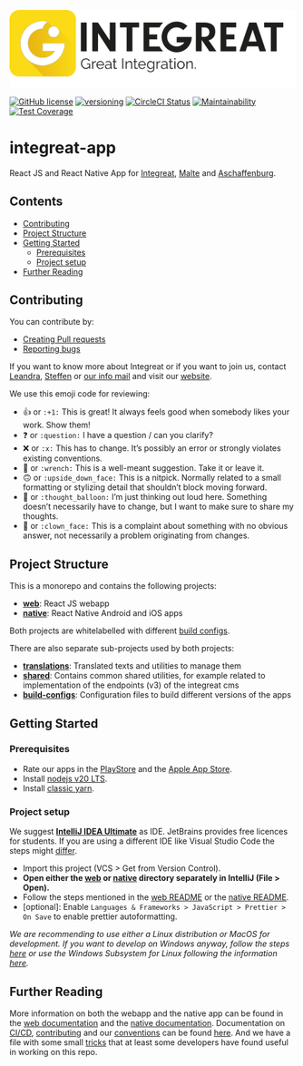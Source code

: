 ![Integreat](build-configs/integreat/assets/app-logo.svg)

[![GitHub license](https://img.shields.io/badge/license-MIT-blue.svg)](https://github.com/facebook/react/blob/master/LICENSE)
[![versioning](https://img.shields.io/badge/calver-YYYY.MM.PATCH-22bfda.svg)](version.json)
[![CircleCI Status](https://circleci.com/gh/digitalfabrik/integreat-app.svg?style=shield)](https://circleci.com/gh/digitalfabrik/integreat-app)
[![Maintainability](https://api.codeclimate.com/v1/badges/5be95233a83e181d8a42/maintainability)](https://codeclimate.com/github/digitalfabrik/integreat-app/maintainability)
[![Test Coverage](https://api.codeclimate.com/v1/badges/5be95233a83e181d8a42/test_coverage)](https://codeclimate.com/github/digitalfabrik/integreat-app/test_coverage)

# integreat-app

React JS and React Native App for [Integreat](https://integreat-app.de), [Malte](https://www.malteser-werke.de/malte-app.html) and [Aschaffenburg](https://aschaffenburg.app).

## Contents

- [Contributing](#contributing)
- [Project Structure](#project-structure)
- [Getting Started](#getting-started)
  - [Prerequisites](#prerequisites)
  - [Project setup](#project-setup)
- [Further Reading](#further-reading)

## Contributing

You can contribute by:

- [Creating Pull requests](docs/contributing.md#pull-requests)
- [Reporting bugs](docs/contributing.md#bug-reporting)

If you want to know more about Integreat or if you want to join us, contact [Leandra](mailto:leandra.hahn@tuerantuer.org),
[Steffen](mailto:steffen.kleinle@tuerantuer.org) or [our info mail](mailto:info@integreat-app.de) and visit our [website](https://integreat-app.de).

We use this emoji code for reviewing:

- :+1: or `:+1:` This is great! It always feels good when somebody likes your work. Show them!
- :question: or `:question:` I have a question / can you clarify?
- :x: or `:x:` This has to change. It’s possibly an error or strongly violates existing conventions.
- :wrench: or `:wrench:` This is a well-meant suggestion. Take it or leave it.
- :upside_down_face: or `:upside_down_face:` This is a nitpick. Normally related to a small formatting or stylizing detail that shouldn’t block moving forward.
- :thought_balloon: or `:thought_balloon:` I’m just thinking out loud here. Something doesn’t necessarily have to change, but I want to make sure to share my thoughts.
- :clown_face: or `:clown_face:` This is a complaint about something with no obvious answer, not necessarily a problem originating from changes.

## Project Structure

This is a monorepo and contains the following projects:

- **[web](web/README.md)**: React JS webapp
- **[native](native/README.md)**: React Native Android and iOS apps

Both projects are whitelabelled with different [build configs](build-configs/README.md).

There are also separate sub-projects used by both projects:

- **[translations](translations/README.md)**: Translated texts and utilities to manage them
- **[shared](shared/README.md)**: Contains common shared utilities, for example related to implementation of the endpoints (v3) of the integreat cms
- **[build-configs](build-configs/README.md)**: Configuration files to build different versions of the apps

## Getting Started

### Prerequisites

- Rate our apps in the [PlayStore](https://play.google.com/store/apps/developer?id=T%C3%BCr+an+T%C3%BCr+-+Digitalfabrik+gGmbH)
  and the [Apple App Store](https://apps.apple.com/ae/developer/tur-an-tur-digitalfabrik-ggmbh/id1309363258).
- Install [nodejs v20 LTS](https://nodejs.org/).
- Install [classic yarn](https://classic.yarnpkg.com).

### Project setup

We suggest **[IntelliJ IDEA Ultimate](https://www.jetbrains.com/idea/)** as IDE. JetBrains provides free licences for students.
If you are using a different IDE like Visual Studio Code the steps might [differ](./docs/vscode.md).

- Import this project (VCS > Get from Version Control).
- **Open either the [web](web) or [native](native) directory separately in IntelliJ (File > Open).**
- Follow the steps mentioned in the [web README](web/README.md) or the [native README](native/README.md).
- [optional]: Enable `Languages & Frameworks > JavaScript > Prettier > On Save` to enable prettier autoformatting.

_We are recommending to use either a Linux distribution or MacOS for development.
If you want to develop on Windows anyway, follow the steps [here](./docs/windows-setup.md)
or use the Windows Subsystem for Linux following the information [here](./docs/wsl-setup.md)._

## Further Reading

More information on both the webapp and the native app can be found in the [web documentation](web/docs)
and the [native documentation](native/docs). Documentation on [CI/CD](docs/cicd.md),
[contributing](docs/contributing.md) and our [conventions](docs/conventions.md) can be found [here](docs).
And we have a file with some small [tricks](docs/development-tips.md) that at least some developers have found
useful in working on this repo.
